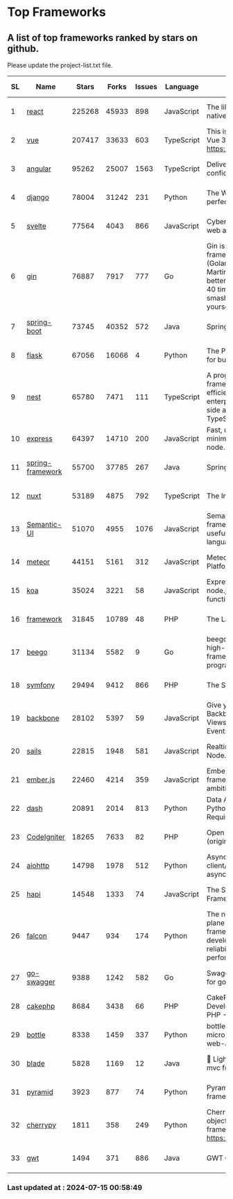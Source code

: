 # Top Frameworks
## A list of top frameworks ranked by stars on github.  
Please update the project-list.txt file.

| SL| Name  | Stars| Forks| Issues | Language | Description | Last Commit |
| --| ------| -----| ---- | ------ | -------- | ----------- | ----------- |
| 1 | [react](https://github.com/facebook/react) | 225268 | 45933 | 898 | JavaScript | The library for web and native user interfaces. | 2024-07-13 20:33:48 |
| 2 | [vue](https://github.com/vuejs/vue) | 207417 | 33633 | 603 | TypeScript | This is the repo for Vue 2. For Vue 3, go to https://github.com/vuejs/core | 2024-06-14 12:52:12 |
| 3 | [angular](https://github.com/angular/angular) | 95262 | 25007 | 1563 | TypeScript | Deliver web apps with confidence 🚀 | 2024-07-12 00:03:26 |
| 4 | [django](https://github.com/django/django) | 78004 | 31242 | 231 | Python | The Web framework for perfectionists with deadlines. | 2024-07-12 18:09:28 |
| 5 | [svelte](https://github.com/sveltejs/svelte) | 77564 | 4043 | 866 | JavaScript | Cybernetically enhanced web apps | 2024-07-14 15:24:39 |
| 6 | [gin](https://github.com/gin-gonic/gin) | 76887 | 7917 | 777 | Go | Gin is a HTTP web framework written in Go (Golang). It features a Martini-like API with much better performance -- up to 40 times faster. If you need smashing performance, get yourself some Gin. | 2024-07-14 12:34:34 |
| 7 | [spring-boot](https://github.com/spring-projects/spring-boot) | 73745 | 40352 | 572 | Java | Spring Boot | 2024-07-14 09:40:20 |
| 8 | [flask](https://github.com/pallets/flask) | 67056 | 16066 | 4 | Python | The Python micro framework for building web applications. | 2024-07-11 02:16:46 |
| 9 | [nest](https://github.com/nestjs/nest) | 65780 | 7471 | 111 | TypeScript | A progressive Node.js framework for building efficient, scalable, and enterprise-grade server-side applications with TypeScript/JavaScript 🚀 | 2024-07-12 06:49:33 |
| 10 | [express](https://github.com/expressjs/express) | 64397 | 14710 | 200 | JavaScript | Fast, unopinionated, minimalist web framework for node. | 2024-06-26 22:23:19 |
| 11 | [spring-framework](https://github.com/spring-projects/spring-framework) | 55700 | 37785 | 267 | Java | Spring Framework | 2024-07-14 09:22:14 |
| 12 | [nuxt](https://github.com/nuxt/nuxt) | 53189 | 4875 | 792 | TypeScript | The Intuitive Vue Framework. | 2024-07-12 13:13:24 |
| 13 | [Semantic-UI](https://github.com/Semantic-Org/Semantic-UI) | 51070 | 4955 | 1076 | JavaScript | Semantic is a UI component framework based around useful principles from natural language. | 2023-01-11 17:05:32 |
| 14 | [meteor](https://github.com/meteor/meteor) | 44151 | 5161 | 312 | JavaScript | Meteor, the JavaScript App Platform | 2024-07-04 15:34:11 |
| 15 | [koa](https://github.com/koajs/koa) | 35024 | 3221 | 58 | JavaScript | Expressive middleware for node.js using ES2017 async functions | 2024-06-28 15:26:17 |
| 16 | [framework](https://github.com/laravel/framework) | 31845 | 10789 | 48 | PHP | The Laravel Framework. | 2024-07-12 17:57:37 |
| 17 | [beego](https://github.com/beego/beego) | 31134 | 5582 | 9 | Go | beego is an open-source, high-performance web framework for the Go programming language. | 2024-07-06 08:56:52 |
| 18 | [symfony](https://github.com/symfony/symfony) | 29494 | 9412 | 866 | PHP | The Symfony PHP framework | 2024-07-10 15:23:17 |
| 19 | [backbone](https://github.com/jashkenas/backbone) | 28102 | 5397 | 59 | JavaScript | Give your JS App some Backbone with Models, Views, Collections, and Events | 2024-03-06 23:22:47 |
| 20 | [sails](https://github.com/balderdashy/sails) | 22815 | 1948 | 581 | JavaScript | Realtime MVC Framework for Node.js | 2024-05-17 22:00:56 |
| 21 | [ember.js](https://github.com/emberjs/ember.js) | 22460 | 4214 | 359 | JavaScript | Ember.js - A JavaScript framework for creating ambitious web applications | 2024-07-13 03:07:32 |
| 22 | [dash](https://github.com/plotly/dash) | 20891 | 2014 | 813 | Python | Data Apps & Dashboards for Python. No JavaScript Required. | 2024-07-11 14:23:01 |
| 23 | [CodeIgniter](https://github.com/bcit-ci/CodeIgniter) | 18265 | 7633 | 82 | PHP | Open Source PHP Framework (originally from EllisLab) | 2024-03-20 03:51:42 |
| 24 | [aiohttp](https://github.com/aio-libs/aiohttp) | 14798 | 1978 | 512 | Python | Asynchronous HTTP client/server framework for asyncio and Python | 2024-07-14 17:01:42 |
| 25 | [hapi](https://github.com/hapijs/hapi) | 14548 | 1333 | 74 | JavaScript | The Simple, Secure Framework Developers Trust | 2024-07-04 00:48:01 |
| 26 | [falcon](https://github.com/falconry/falcon) | 9447 | 934 | 174 | Python | The no-magic web data plane API and microservices framework for Python developers, with a focus on reliability, correctness, and performance at scale. | 2024-07-13 19:00:26 |
| 27 | [go-swagger](https://github.com/go-swagger/go-swagger) | 9388 | 1242 | 582 | Go | Swagger 2.0 implementation for go | 2024-05-13 17:21:38 |
| 28 | [cakephp](https://github.com/cakephp/cakephp) | 8684 | 3438 | 66 | PHP | CakePHP: The Rapid Development Framework for PHP - Official Repository | 2024-07-13 17:24:37 |
| 29 | [bottle](https://github.com/bottlepy/bottle) | 8338 | 1459 | 337 | Python | bottle.py is a fast and simple micro-framework for python web-applications. | 2024-01-03 22:31:48 |
| 30 | [blade](https://github.com/lets-blade/blade) | 5828 | 1169 | 12 | Java | :rocket: Lightning fast and elegant mvc framework for Java8 | 2024-06-17 01:05:35 |
| 31 | [pyramid](https://github.com/Pylons/pyramid) | 3923 | 877 | 74 | Python | Pyramid - A Python web framework | 2024-06-10 16:09:42 |
| 32 | [cherrypy](https://github.com/cherrypy/cherrypy) | 1811 | 358 | 249 | Python | CherryPy is a pythonic, object-oriented HTTP framework.      https://cherrypy.dev | 2024-07-02 23:41:56 |
| 33 | [gwt](https://github.com/gwtproject/gwt) | 1494 | 371 | 886 | Java | GWT Open Source Project | 2024-07-08 13:51:32 |

### Last updated at : 2024-07-15 00:58:49
